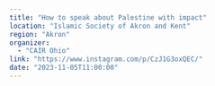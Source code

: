 ```yaml
---
title: "How to speak about Palestine with impact"
location: "Islamic Society of Akron and Kent"
region: "Akron"
organizer:
  - "CAIR Ohio"
link: "https://www.instagram.com/p/CzJ1G3oxQEC/"
date: "2023-11-05T11:00:00"
---
```

